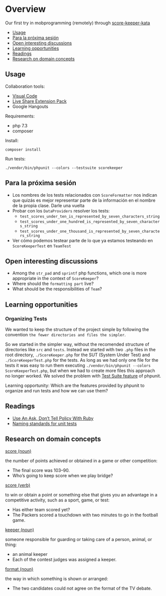 # Overview

Our first try in mobprogramming (remotely) through [score-keeper-kata](https://kata-log.rocks/score-keeper-kata)

* [Usage](#usage)
* [Para la próxima sesión](#para-la-proxima-sesion)
* [Open interesting discussions](#open-interesting-discussions)
* [Learning opportunities](#learning-opportunities)
* [Readings](#readings)
* [Research on domain concepts](#research-on-domain-concepts)

## Usage

Collaboration tools:
- [Visual Code](https://code.visualstudio.com/)
- [Live Share Extension Pack](https://marketplace.visualstudio.com/items?itemName=MS-vsliveshare.vsliveshare-pack)
- Google Hangouts

Requirements:
- php 7.3
- composer

Install:
```
composer install
```

Run tests:
```
./vendor/bin/phpunit --colors --testsuite scorekeeper
```

## Para la próxima sesión

- Los nombres de los tests relacionados con `ScoreFormatter` nos indican que quizás es mejor representar parte de la información en el nombre de la propia clase. Darle una vuelta
- Probar con los `DataProviders` resolver los tests: 
    - `test_scores_under_ten_is_represented_by_seven_characters_string`
    - `test_scores_under_one_hundred_is_represented_by_seven_characters_string`
    - `test_scores_under_one_thousand_is_represented_by_seven_characters_string`
- Ver cómo podemos testear parte de lo que ya estamos testeando en `ScoreKeeperTest` en `TeamTest`


## Open interesting discussions

- Among the `str_pad` and `sprintf` php functions, which one is more appropriate in the context of `ScoreKeeper`?
- Where should the `formatting part` live?
- What should be the responsibilities of `Team`?

## Learning opportunities

### Organizing Tests

We wanted to keep the structure of the project simple by following the convention `the fewer directories and files the simpler`. 

So we started in the simpler way, without the recomended structure of directories like `src` and `tests`. Instead we started with two `.php` files in the root directory, `./ScoreKeeper.php` for the SUT (System Under Test) and `./ScoreKeeperTest.php` for the tests. As long as we had only one file for the tests it was easy to run them executing `./vendor/bin/phpunit --colors ScoreKeeperTest.php`, but when we had to create more files this approach no longer worked. We solved the problem with [Test Suite feature](https://phpunit.readthedocs.io/en/9.0/organizing-tests.html#composing-a-test-suite-using-the-filesystem) of phpunit.

Learning opportunity: Which are the features provided by phpunit to organize and run tests and how we can use them?

## Readings

- [Use An Ask, Don’t Tell Policy With Ruby](http://patshaughnessy.net/2014/2/10/use-an-ask-dont-tell-policy-with-ruby)
- [Naming standards for unit tests](https://osherove.com/blog/2005/4/3/naming-standards-for-unit-tests.html)

## Research on domain concepts

[score (noun)](https://dictionary.cambridge.org/dictionary/english/score)

the number of points achieved or obtained in a game or other competition:
- The final score was 103–90.
- Who’s going to keep score when we play bridge?

[score (verb)](https://dictionary.cambridge.org/dictionary/english/score)

to win or obtain a point or something else that gives you an advantage in a competitive activity, such as a sport, game, or test:
- Has either team scored yet?
- The Packers scored a touchdown with two minutes to go in the football game.

[keeper (noun)](https://dictionary.cambridge.org/dictionary/english/keeper)

someone responsible for guarding or taking care of a person, animal, or thing:
- an animal keeper
- Each of the contest judges was assigned a keeper.

[format (noun)](https://dictionary.cambridge.org/dictionary/english/format)

the way in which something is shown or arranged:
- The two candidates could not agree on the format of the TV debate.
